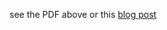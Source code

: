 see the PDF above or this [blog post](https://industruino.com/blog/our-news-1/post/home-assistant-on-ind-i-o-54)
